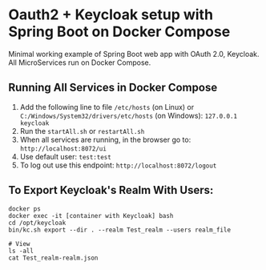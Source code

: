 # Oauth2 + Keycloak setup with Spring Boot on Docker Compose
Minimal working example of Spring Boot web app with OAuth 2.0, Keycloak. All MicroServices run on Docker Compose.

## Running All Services in Docker Compose
1. Add the following line to file `/etc/hosts` (on Linux) or `C:/Windows/System32/drivers/etc/hosts` (on Windows):
`127.0.0.1 keycloak`
2. Run the `startAll.sh` or `restartAll.sh`
3. When all services are running, in the browser go to: `http://localhost:8072/ui`
4. Use default user: `test:test`
5. To log out use this endpoint: `http://localhost:8072/logout`

## To Export Keycloak's Realm With Users:
```
docker ps
docker exec -it [container with Keycloak] bash
cd /opt/keycloak
bin/kc.sh export --dir . --realm Test_realm --users realm_file

# View
ls -all
cat Test_realm-realm.json
```
